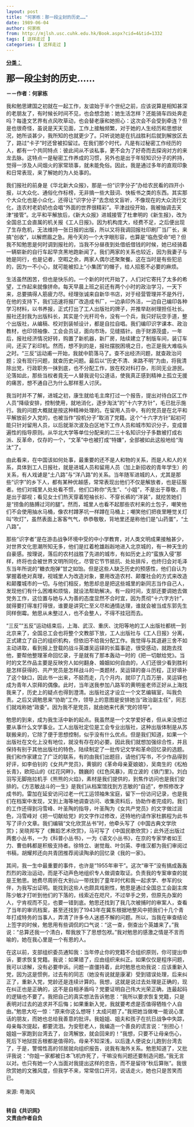 ```yaml
---
layout: post
title: "何家栋：那一段尘封的历史……"
date: 1989-06-04
author: 何家栋
from: http://mjlsh.usc.cuhk.edu.hk/Book.aspx?cid=4&tid=1332
tags: [ 这样走过 ]
categories: [ 这样走过 ]
---
```


<div style="margin: 15px 10px 10px 0px;">
 <div>
  <span id="ctl00_ContentPlaceHolder1_chapter1_SubjectLabel" style="font-weight:bold;text-decoration:underline;">
   分类：
  </span>
 </div>
 <p>
  <strong>
   <font size="5">
    那一段尘封的历史……
   </font>
  </strong>
 </p>
 <p>
  <strong>
   －－作者：何家栋
  </strong>
 </p>
 <p>
  我和勉思建国之初就在一起工作，友谊始于半个世纪之前，应该说算是相知甚深的老朋友了，有时候长时间不见，也会想念她：她生活怎样？还能骑车四处奔走吗？每逢文艺界有点风吹草动，也会替老康和她担心：这次会不会受到牵连？但是也很奇怪，虽说是天天见面，工作上接触频繁，对于她的人生经历和思想状况，她所谈甚少，我所知的也就更少了。只听说她是在抗战胜利后就到解放区去了，路过“卡子”时还曾被扣留过。在我们那个时代，凡是有过秘密工作经历的人，都有一个共同特点：彼此间从不谈私事，更不会为了好奇而去探询对方的来龙去脉。这特点一是秘密工作养成的习惯，另外也是出于年轻知识分子的矜持，觉得一涉及人间烟火的家常琐事，就未能免俗。因此，我是通过多年的直观印象和日常表现，来了解她的为人处事的。
 </p>
 <p>
  我们报社的前身是《华北新大众报》，那是一份“识字分子”办给农民看的四开小报，以大众化、通俗化作标榜，无非搞一些大鼓词、快板书之类的东西。其实那个大众化也是小众化，还得让“识字分子”去念给文盲听，不像现在的大众流行文化，连农村老奶奶也会唱“外面的世界很精彩”。平津战役开始，我被抽调去天津“接管”。北平和平解放后，《新大众报》进城接管了杜聿明的《新生报》，改为全国总工会直属的机关报《工人日报》。因为机构庞大，经费不足，之后便出现了生存危机，无法维持一张日报的出版，所以又将我调回报社印刷厂当厂长，来搞“创收”，以解燃眉之急。用今天的一个大字眼形容，也算是“临危受命”吧？但我不知勉思是何时调到报社的，当我不分昼夜到处借纸借钱的时候，她已经骑着一辆崭新的自行车起早贪黑地跑新闻了。我们两家的关系也较近，因为我妻子与她是同行，也是记者，空暇之余，两家人偶尔还聚聚餐。这在当时是有些犯忌的，因为一不小心，就可能被扣上“小集团”的帽子，给人招惹不必要的麻烦。
 </p>
 <p>
  生活虽然困苦，但也是快乐的。一个新的时代开始了，人们对它寄托了太多的希望，工作起来就像拼命。每天早晨上班之前还有两个小时的政治学习，一天下来，总要搞得人筋疲力尽。经理张诚来自新华书店，对于经营管理并不是外行，在他的支持下，我们迅速将报厂改造成书厂，一边承印外活，一边自己编印各种学习材料，以书养报，正式打出了工人出版社的牌子，并推举赵树理担任社长。报社还封我为出版科长，其实是个光杆司令，没有一个兵，我只好玩空手道，整个出版社，从编稿、校对到装帧设计，都是自拉自唱。我们编印识字课本、政治教材，也印领袖像、工会会员证，面向市场，见缝插针。由于财源茂盛，一年后，报社经济情况好转，购置了新机器，新厂房，陆续建立了制版车间，装订车间，还买了彩印机。然而，想不到的是，报社摆脱困境之日，也正是我大难临头之时。“三反”运动甫一开始，我就中箭落马了。查不出经济问题，就查政治问题；没有现行问题，就查历史问题。最后以“历史不清、来路不明”为由，将我清除出党，行政职务一抹到底，也不分配工作，放在校对科打杂，形同无业游民。沦落如此，那些当权者竟无一人替我说句公道话，使我真正感到精神上孤立无援的痛苦，想不通自己为什么那样惹人讨厌。
 </p>
 <p>
  我当时并不了解，进城之初，康生就给毛主席打过一个报告，提出对待白区工作人员“降级安排，控制使用，就地消化，逐步淘汰”的“十六字方针”，毛已批示施行。我的问题大概就是按这种精神处理的。在留用人员中，有的党员是在北平和平解放前夕入党的，也被当作“投机分子”取消了党籍。这个“十六字方针”起初可能只针对留用人员，以后就渐次波及白区地下工作人员和城市知识分子，变成普遍性的指导原则。从华北大学等单位分配来的二三十名知识分子多数被打成右派、反革命，仅存的一个，“文革”中也被打成“特嫌”，全部被如此这般地给“淘汰”了。
 </p>
 <p>
  由此看来，在中国该如何处事，最重要的还不是人和物的关系，而是人和人的关系，具体到工人日报社，就是进城人员和留用人员（加上新招收的青年学生）的关系，有人戏谑是“土八路”与“洋八路”的关系。当年随军进城的人，尤其是那些“识字”的乡下人，都有某种优越感，常常表现出他们不仅是解放者，也是征服者。他们对城里人处处看不惯，他们口称你“先生”、“小姐”，不是出于尊敬，而是出于鄙视；看见女士们热天穿着短袖长衫、不穿长裤的“洋装”，就挖苦她们是“捞鱼的胳膊过河的腿”。然而，城里人也看不起那些农村来的土包子，嘲笑他们不会使用抽水马桶，像农村蹲茅坑一样蹲在马桶上；嘲笑他们把夜里睡觉关灯叫“吹灯”，虽然表面上客客气气，恭恭敬敬，背地里还是称他们是“山药蛋”，“土八路”。
 </p>
 <p>
  那些“识字者”是在游击战争环境中受的中小学教育，对人类文明成果接触甚少，对世界文化思潮所知无多，他们是扛着枪雄赳赳地进入北京城的，有一种天生的自豪感。按理说，落后的农村战胜了先进的城市，有如历史上的“蛮族入侵”那样，终将也会被世界文明所同化，尽管它节节抵抗、处处排斥，也终归会对毛泽东当年所说的“糖衣炮弹”甘之如饴。但是这些人缺乏历史的预感性，他们自认为掌握着绝对真理，视城里人为改造对象，要用改造农村、颠覆社会的方式来改造和颠覆城市的一切。与他们相反，勉思却总是把这些城里的新同志当作自己人，发现他们有什么困难和烦恼，就设法帮助解决。有一段时间，支部还要调她去做党务工作，这位置与她与人为善的态度显然不合时宜，因为贯彻“十六字方针”，就得要打得准打得很，谁要是讲究仁至义尽和通情达理，谁就会被当成东郭先生同样倒霉。勉思从未整过人，也不会整人，不得不挂冠而去。
 </p>
 <p>
  “三反”“五反”运动结束后，上海、武汉、重庆、沈阳等地的工人出版社都统一到北京来了，全国总工会也将整个文教部下放，工人出版社与《工人日报》分离，正式建立了自己的组织机构，但依旧不给我分配工作。我觉得与其退避三舍不如主动进取，看到报上登载的战斗英雄吴运铎的长篇事迹，很受感动，就跑去找他，要帮他整理革命回忆录，于是就有了那本轰动一时的《把一切献给党》。当时的文艺作品主要是反映穷人如何翻身、婚姻如何自由的，人们还很少看到胜利是怎样获得的、共产党员是怎样战斗的一类题材，吴运铎的奋斗历程，正好填补了这个缺口，因此书一出来，不胫而走，几个月内，就印了几百万册，吴运铎也成为青年人崇拜的偶像。此时，当年送我参加八路军的黄明鉴老师正好从上海找我来了，历史上的疑点也得到澄清。出版社这才设立一个文艺编辑室，叫我负责。之后又调勉思来“协助”工作，领导上的意图是安排她当“政治副主任”，同志们就戏称她“政委”。因为我不是党员，就由她来代表“党的领导”。
 </p>
 <p>
  勉思的到来，成为我生活中新的起点。我虽然是一个文学爱好者，但从来没想过要从事什么文学事业。工人出版社定位是工会专业出版社，这种出版体制是从苏联搬来的，它除了便于思想控制，似乎没有什么优点。但是我们知道，如果一个出版社在文化上没有地位，就没有存在的必要。因此我们就想加强综合性，并且保持有别于其他出版社的特色，陆续制定了一批传记文学和革命回忆录的选题。我们和作家建立了广泛的联系，有的由我们出题目，请他们写书，不少作品得到好评，如李伯钊的《女共产党员》，黄钢的《革命母亲夏娘娘》，吴南生的《松柏长青》，欧阳山的《红花冈畔》，魏巍的《红色风暴》，周立波的《铁门里》。刘白羽写无脚拖拉机手《熊熊的火焰》，素材是我们提供的，到焦作访问也是我们安排的。《方志敏战斗的一生》是我们从档案馆找到方志敏的“自述”，参照修改才成书的。雷加在延安访问过老一代工运领袖朱宝庭，留下一份访问记录，也是我们在档案中发现，又到上海等地调查访问、收集资料后，协助作者完成的。我们的工作还得到冯雪峰、叶圣陶的指导，叶圣陶为《女共产党员》的文字做过润色，冯雪峰对《把一切献给党》的文字作过修改，还特地约请作家杜鹏程为此书写了评介文章。我们编辑“文化欣赏丛书”时，他牵头写了《中国古典文学欣赏》；吴晓邦写了《舞蹈艺术欣赏》，马可写了《中国民歌欣赏》；此外还出版过两套小丛书，一为《科普小丛书》，一为《语文小丛书》，在京的专家学者如王力、曹伯韩都是积极支持者。徐特立、谢觉哉、叶剑英、李维汉都为我们审阅过书稿，胡耀邦还向共青团推荐阅读陶承的回忆录《我的一家》。
 </p>
 <p>
  其间，我一生中最重要的事件，也许是“1955年审干”。这次“审干”没有搞成轰轰烈烈的政治运动，而是不动声色地组织专人做调查取证。负责我的专案审查的就是王勉思。她费尽周折在大别山一带找到了童年时代和我一起求学、参军的伙伴，为我写出证明。能找到这些人也颇具戏剧性，勉思是通过全国总工会副主席陈少敏才打听到他们的下落的，线索近在咫尺，不过举手之劳，但原先办案的人，宁肯视而不见，也要一错到底。勉思还找到了我几次被捕时的审案人，查看了当年的审讯档案，甚至还找到了1943年在冀东根据地整风中把我们十几个青年打成特务的当事人，弄清了许多令人迷惑不解的问题。所以，当我在审查结论上签字的时候，勉思用有些调侃的口气说：“这一查，倒查出个英雄来了。”我说：“总算还我一个清白，帮我放下了思想包袱。”我对勉思的感激之情是不言而喻的，她在我心里是一个有恩的人。
 </p>
 <p>
  在这以前，支部组织委员通知我：当年停止你的党籍不合组织原则，你可提出申诉，要求恢复党籍。我说：如果错了，应由组织来纠正。如果仅仅是程序问题，我可以谅解，没有必要申诉。问题一直僵持着，此时勉思也劝我说：应该重新入党，因为这是惯例，过去有的同志（她没有说就是康濯）受到错误处理，后来纠正了，重新入党，党龄还是连续计算的。我想，这就是说过去处理是正确的，现在纠正也是正确的，这不是自相矛盾吗？党要证明自己伟大光荣正确，连最起码的逻辑也不要了。我把自己的真实想法告诉勉思：“我所以要求恢复党籍，只是表明对过去的追求并不后悔；如果重新入党，我就要考虑是否值得牺牲个人自由。”勉思大吃一惊：“原来你这么想呀！太成问题了。”我把她当做唯一能说心里话的朋友，而她也总给我善意的批评。我姐姐、姐夫和孩子在抗日战争中失踪，母亲每次提起，都要流泪。为安慰老人，我编造一个善良的谎言说：“别担心！姐姐一家跑到台湾去了，台湾解放，就会回来的！”我想，只要不让母亲伤心，死后下地狱拔舌根都是值得的。母亲不知深浅，以后逢人便说女儿跑到台湾去了，于是，警惕性高的邻居就向组织报告，说我有海外关系。勉思知道了，又批评我说：“你姐一家都被日本飞机炸死了，干嘛没有问题还要制造问题。”我无言以对。也只有她一个人当面对我提出这样的忠告，而不是留待“秋后算账”。我很欣赏她的文雅风度，但我学不来，常常信口开河，说话走火，她也只是苦笑而已。
  <br/>
  <br/>
  来源: 粤海风
 </p>
 <p>
  <br/>
  <strong>
   转自《共识网》
   <br/>
   文责由作者自负
  </strong>
 </p>
</div>

